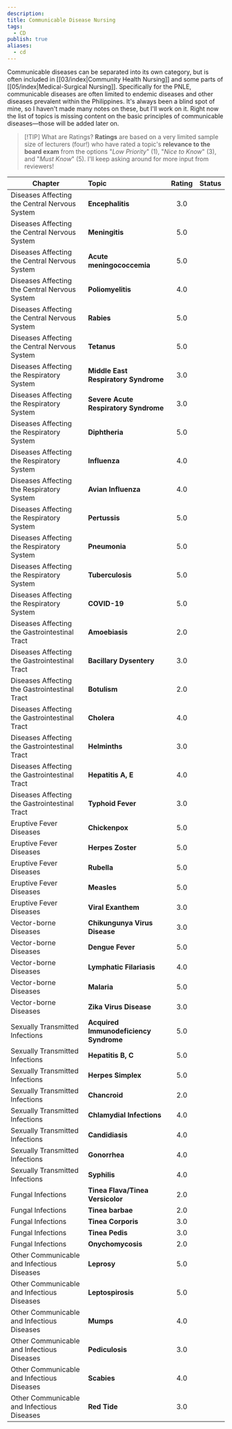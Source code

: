 ```yaml
---
description: 
title: Communicable Disease Nursing
tags:
  - CD
publish: true
aliases:
  - cd
---
```

Communicable diseases can be separated into its own category, but is often included in [[03/index|Community Health Nursing]] and some parts of [[05/index|Medical-Surgical Nursing]]. Specifically for the PNLE, communicable diseases are often limited to endemic diseases and other diseases prevalent within the Philippines. It's always been a blind spot of mine, so I haven't made many notes on these, but I'll work on it. Right now the list of topics is missing content on the basic principles of communicable diseases—those will be added later on.

>[!TIP] What are Ratings?
>**Ratings** are based on a very limited sample size of lecturers (four!) who have rated a topic's **relevance to the board exam** from the options "*Low Priority*" (1), "*Nice to Know*" (3), and "*Must Know*" (5). I'll keep asking around for more input from reviewers!

| Chapter                                       | Topic                              | Rating | Status |
| --------------------------------------------- | :--------------------------------- | :----: | :----: |
| Diseases Affecting the Central Nervous System | **Encephalitis**                       |  3.0   |        |
| Diseases Affecting the Central Nervous System | **Meningitis**                         |  5.0   |        |
| Diseases Affecting the Central Nervous System | **Acute meningococcemia**              |  5.0   |        |
| Diseases Affecting the Central Nervous System | **Poliomyelitis**                      |  4.0   |        |
| Diseases Affecting the Central Nervous System | **Rabies**                             |  5.0   |        |
| Diseases Affecting the Central Nervous System | **Tetanus**                            |  5.0   |        |
| Diseases Affecting the Respiratory System     | **Middle East Respiratory Syndrome**   |  3.0   |        |
| Diseases Affecting the Respiratory System     | **Severe Acute Respiratory Syndrome**  |  3.0   |        |
| Diseases Affecting the Respiratory System     | **Diphtheria**                         |  5.0   |        |
| Diseases Affecting the Respiratory System     | **Influenza**                          |  4.0   |        |
| Diseases Affecting the Respiratory System     | **Avian Influenza**                    |  4.0   |        |
| Diseases Affecting the Respiratory System     | **Pertussis**                          |  5.0   |        |
| Diseases Affecting the Respiratory System     | **Pneumonia**                          |  5.0   |        |
| Diseases Affecting the Respiratory System     | **Tuberculosis**                       |  5.0   |        |
| Diseases Affecting the Respiratory System     | **COVID-19**                           |  5.0   |        |
| Diseases Affecting the Gastrointestinal Tract | **Amoebiasis**                         |  2.0   |        |
| Diseases Affecting the Gastrointestinal Tract | **Bacillary Dysentery**                |  3.0   |        |
| Diseases Affecting the Gastrointestinal Tract | **Botulism**                           |  2.0   |        |
| Diseases Affecting the Gastrointestinal Tract | **Cholera**                            |  4.0   |        |
| Diseases Affecting the Gastrointestinal Tract | **Helminths**                          |  3.0   |        |
| Diseases Affecting the Gastrointestinal Tract | **Hepatitis A, E**                     |  4.0   |        |
| Diseases Affecting the Gastrointestinal Tract | **Typhoid Fever**                      |  3.0   |        |
| Eruptive Fever Diseases                       | **Chickenpox**                         |  5.0   |        |
| Eruptive Fever Diseases                       | **Herpes Zoster**                      |  5.0   |        |
| Eruptive Fever Diseases                       | **Rubella**                            |  5.0   |        |
| Eruptive Fever Diseases                       | **Measles**                            |  5.0   |        |
| Eruptive Fever Diseases                       | **Viral Exanthem**                     |  3.0   |        |
| Vector-borne Diseases                         | **Chikungunya Virus Disease**          |  3.0   |        |
| Vector-borne Diseases                         | **Dengue Fever**                       |  5.0   |        |
| Vector-borne Diseases                         | **Lymphatic Filariasis**               |  4.0   |        |
| Vector-borne Diseases                         | **Malaria**                            |  5.0   |        |
| Vector-borne Diseases                         | **Zika Virus Disease**                 |  3.0   |        |
| Sexually Transmitted Infections               | **Acquired Immunodeficiency Syndrome** |  5.0   |        |
| Sexually Transmitted Infections               | **Hepatitis B, C**                     |  5.0   |        |
| Sexually Transmitted Infections               | **Herpes Simplex**                     |  5.0   |        |
| Sexually Transmitted Infections               | **Chancroid**                          |  2.0   |        |
| Sexually Transmitted Infections               | **Chlamydial Infections**              |  4.0   |        |
| Sexually Transmitted Infections               | **Candidiasis**                        |  4.0   |        |
| Sexually Transmitted Infections               | **Gonorrhea**                          |  4.0   |        |
| Sexually Transmitted Infections               | **Syphilis**                           |  4.0   |        |
| Fungal Infections                             | **Tinea Flava/Tinea Versicolor**       |  2.0   |        |
| Fungal Infections                             | **Tinea barbae**                       |  2.0   |        |
| Fungal Infections                             | **Tinea Corporis**                     |  3.0   |        |
| Fungal Infections                             | **Tinea Pedis**                        |  3.0   |        |
| Fungal Infections                             | **Onychomycosis**                      |  2.0   |        |
| Other Communicable and Infectious Diseases    | **Leprosy**                            |  5.0   |        |
| Other Communicable and Infectious Diseases    | **Leptospirosis**                      |  5.0   |        |
| Other Communicable and Infectious Diseases    | **Mumps**                              |  4.0   |        |
| Other Communicable and Infectious Diseases    | **Pediculosis**                        |  3.0   |        |
| Other Communicable and Infectious Diseases    | **Scabies**                            |  4.0   |        |
| Other Communicable and Infectious Diseases    | **Red Tide**                           |  3.0   |        |
